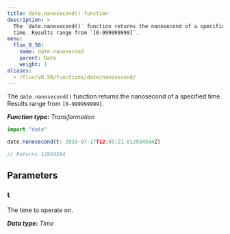 ```yaml
---
title: date.nanosecond() function
description: >
  The `date.nanosecond()` function returns the nanosecond of a specified
  time. Results range from `[0-999999999]`.
menu:
  flux_0_50:
    name: date.nanosecond
    parent: Date
    weight: 1
aliases:
  - /flux/v0.50/functions/date/nanosecond/
---
```


The `date.nanosecond()` function returns the nanosecond of a specified time.
Results range from `[0-999999999]`.

_**Function type:** Transformation_  

```js
import "date"

date.nanosecond(t: 2019-07-17T12:05:21.012934584Z)

// Returns 12934584
```

## Parameters

### t
The time to operate on.

_**Data type:** Time_
